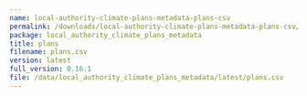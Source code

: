 ```yaml
---
name: local-authority-climate-plans-metadata-plans-csv
permalink: /downloads/local-authority-climate-plans-metadata-plans-csv/latest
package: local_authority_climate_plans_metadata
title: plans
filename: plans.csv
version: latest
full_version: 0.16.1
file: /data/local_authority_climate_plans_metadata/latest/plans.csv
---
```

